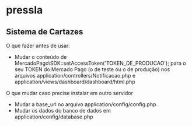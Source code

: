 # pressla
## Sistema de Cartazes

O que fazer antes de usar:
* Mudar o conteúdo de MercadoPago\SDK::setAccessToken('TOKEN_DE_PRODUCAO'); para o seu TOKEN do Mercado Pago (o de teste ou o de produção) nos arquivos application/controllers/Notificacao.php e application/views/dashboard/dashboard/html.php

O que mudar caso precise instalar em outro servidor
* Mudar a base_url no arquivo application/config/config.php
* Mudar os dados do banco de dados em application/config/database.php
